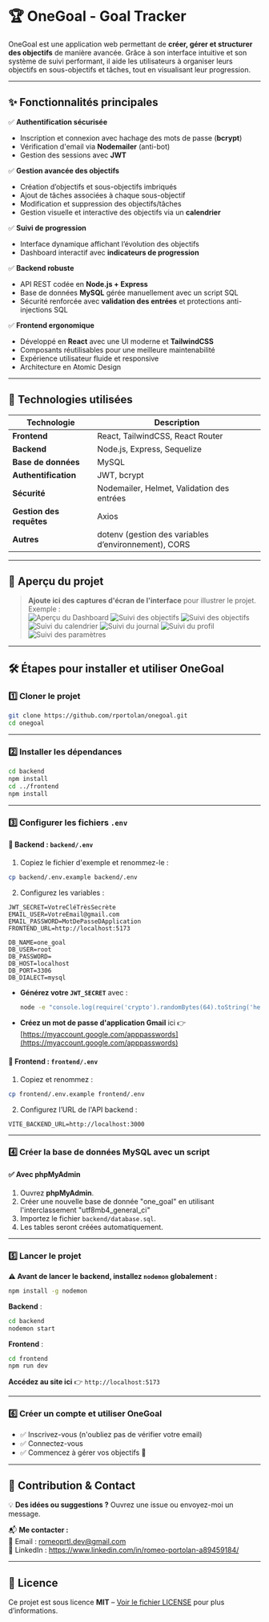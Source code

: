 # 🏆 OneGoal - Goal Tracker

OneGoal est une application web permettant de **créer, gérer et structurer des objectifs** de manière avancée. Grâce à son interface intuitive et son système de suivi performant, il aide les utilisateurs à organiser leurs objectifs en sous-objectifs et tâches, tout en visualisant leur progression.

---

## ✨ Fonctionnalités principales

✅ **Authentification sécurisée**  
- Inscription et connexion avec hachage des mots de passe (**bcrypt**)  
- Vérification d'email via **Nodemailer** (anti-bot)  
- Gestion des sessions avec **JWT**  

✅ **Gestion avancée des objectifs**  
- Création d’objectifs et sous-objectifs imbriqués  
- Ajout de tâches associées à chaque sous-objectif  
- Modification et suppression des objectifs/tâches  
- Gestion visuelle et interactive des objectifs via un **calendrier**  

✅ **Suivi de progression**  
- Interface dynamique affichant l’évolution des objectifs  
- Dashboard interactif avec **indicateurs de progression**    

✅ **Backend robuste**  
- API REST codée en **Node.js + Express**  
- Base de données **MySQL** gérée manuellement avec un script SQL  
- Sécurité renforcée avec **validation des entrées** et protections anti-injections SQL  

✅ **Frontend ergonomique**  
- Développé en **React** avec une UI moderne et **TailwindCSS**  
- Composants réutilisables pour une meilleure maintenabilité
- Expérience utilisateur fluide et responsive
- Architecture en Atomic Design

---

## 🚀 Technologies utilisées

| Technologie        | Description |
|-------------------|-------------|
| **Frontend**     | React, TailwindCSS, React Router |
| **Backend**      | Node.js, Express, Sequelize |
| **Base de données** | MySQL |
| **Authentification** | JWT, bcrypt |
| **Sécurité**     | Nodemailer, Helmet, Validation des entrées |
| **Gestion des requêtes** | Axios |
| **Autres**       | dotenv (gestion des variables d’environnement), CORS |

---

## 📸 Aperçu du projet

> **Ajoute ici des captures d'écran de l'interface** pour illustrer le projet.  
> Exemple :  
> ![Aperçu du Dashboard](./assets/dashboard.png)
> ![Suivi des objectifs](./assets/myGoals.png)
> ![Suivi des objectifs](./assets/newGoal.png)
> ![Suivi du calendrier](./assets/calendar.png)
> ![Suivi du journal](./assets/myBooks.png)
> ![Suivi du profil](./assets/profile.png)
> ![Suivi des paramètres](./assets/settings.png)

---

## 🛠 Étapes pour installer et utiliser OneGoal

### 1️⃣ Cloner le projet
```bash
git clone https://github.com/rportolan/onegoal.git
cd onegoal
```

---

### 2️⃣ Installer les dépendances
```bash
cd backend
npm install
cd ../frontend
npm install
```

---

### 3️⃣ Configurer les fichiers `.env`

#### 📂 Backend : `backend/.env`
1. Copiez le fichier d'exemple et renommez-le :
```bash
cp backend/.env.example backend/.env
```
2. Configurez les variables :
```env
JWT_SECRET=VotreCléTrèsSecrète
EMAIL_USER=VotreEmail@gmail.com
EMAIL_PASSWORD=MotDePasseDApplication
FRONTEND_URL=http://localhost:5173

DB_NAME=one_goal
DB_USER=root
DB_PASSWORD=
DB_HOST=localhost
DB_PORT=3306
DB_DIALECT=mysql
```
- **Générez votre `JWT_SECRET`** avec :
  ```bash
  node -e "console.log(require('crypto').randomBytes(64).toString('hex'))"
  ```
- **Créez un mot de passe d'application Gmail** ici 👉 [https://myaccount.google.com/apppasswords](https://myaccount.google.com/apppasswords)

#### 📂 Frontend : `frontend/.env`
1. Copiez et renommez :
```bash
cp frontend/.env.example frontend/.env
```
2. Configurez l’URL de l'API backend :
```env
VITE_BACKEND_URL=http://localhost:3000
```

---

### 4️⃣ Créer la base de données MySQL avec un script

#### ✅ Avec phpMyAdmin
1. Ouvrez **phpMyAdmin**.
2. Créer une nouvelle base de donnée "one_goal" en utilisant l'interclassement "utf8mb4_general_ci"
3. Importez le fichier `backend/database.sql`.
4. Les tables seront créées automatiquement.

---

### 5️⃣ Lancer le projet

**⚠️ Avant de lancer le backend, installez `nodemon` globalement :**
```bash
npm install -g nodemon
```

**Backend** :
```bash
cd backend
nodemon start
```
**Frontend** :
```bash
cd frontend
npm run dev
```
**Accédez au site ici** 👉 `http://localhost:5173`

---

### 6️⃣ Créer un compte et utiliser OneGoal
- ✅ Inscrivez-vous (n'oubliez pas de vérifier votre email)
- ✅ Connectez-vous
- ✅ Commencez à gérer vos objectifs 🎯

---

## 🤝 Contribution & Contact

💡 **Des idées ou suggestions ?** Ouvrez une issue ou envoyez-moi un message.

📬 **Me contacter :**  
📧 Email : [romeoprtl.dev@gmail.com](mailto:romeoprtl.dev@gmail.com)  
💼 LinkedIn : https://www.linkedin.com/in/romeo-portolan-a89459184/

---

## 📜 Licence

Ce projet est sous licence **MIT** – [Voir le fichier LICENSE](LICENSE) pour plus d’informations.

